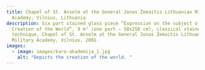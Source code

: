 ```yaml
---
title: Chapel of St. Anselm at the General Jonas Žemaitis Lithuanian Military
  Academy, Vilnius, Lithuania
description: Six part stained glass piece “Expression on the subject of the
  Creation of the World”, 9 m² (one part – 58x250 cm), classical stained glass
  technique, Chapel of St. Anselm at the General Jonas Žemaitis Lithuanian
  Military Academy, Vilnius, 2001.
images:
  - image: images/karo-akademija_1.jpg
    alt: "Depicts the creation of the world. "
---
```

